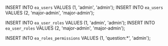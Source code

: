 INSERT INTO `ea_users` VALUES (1, 'admin', 'admin');
INSERT INTO `ea_users` VALUES (2, 'major-admin', 'major-admin');

INSERT INTO `ea_user_roles` VALUES (1, 'admin', 'admin');
INSERT INTO `ea_user_roles` VALUES (2, 'major-admin', 'major-admin');

INSERT INTO `ea_roles_permissions` VALUES (1, 'question:*', 'admin');